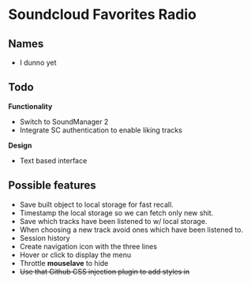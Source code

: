 # Soundcloud Favorites Radio

## Names

- I dunno yet

## Todo


**Functionality**

- Switch to SoundManager 2
- Integrate SC authentication to enable liking tracks

**Design**

- Text based interface


## Possible features

- Save built object to local storage for fast recall.
- Timestamp the local storage so we can fetch only new shit.
- Save which tracks have been listened to w/ local storage.
- When choosing a new track avoid ones which have been listened to.
- Session history
- Create navigation icon with the three lines
- Hover or click to display the menu
- Throttle **mouselave** to hide
- ~~Use that Github CSS injection plugin to add styles in <tag>~~
